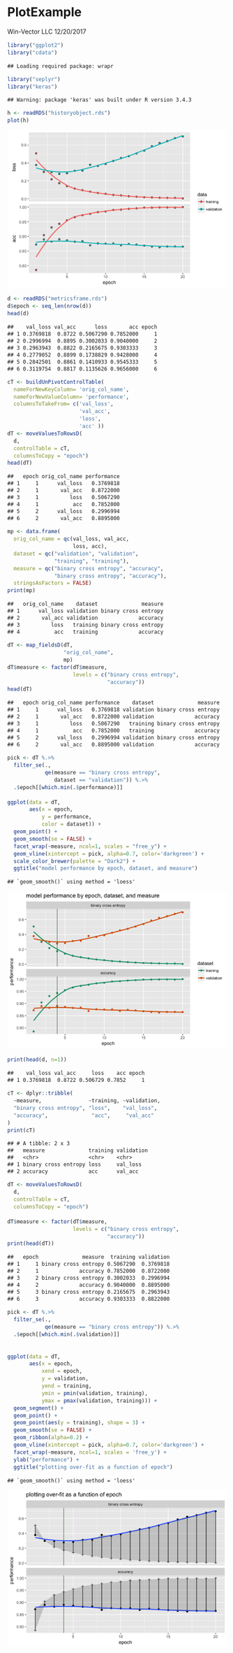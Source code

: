 PlotExample
================
Win-Vector LLC
12/20/2017

``` r
library("ggplot2")
library("cdata")
```

    ## Loading required package: wrapr

``` r
library("seplyr")
library("keras")
```

    ## Warning: package 'keras' was built under R version 3.4.3

``` r
h <- readRDS("historyobject.rds")
plot(h)
```

![](PlotExample_files/figure-markdown_github/setup-1.png)

``` r
d <- readRDS("metricsframe.rds")
d$epoch <- seq_len(nrow(d))
head(d)
```

    ##    val_loss val_acc      loss       acc epoch
    ## 1 0.3769818  0.8722 0.5067290 0.7852000     1
    ## 2 0.2996994  0.8895 0.3002033 0.9040000     2
    ## 3 0.2963943  0.8822 0.2165675 0.9303333     3
    ## 4 0.2779052  0.8899 0.1738829 0.9428000     4
    ## 5 0.2842501  0.8861 0.1410933 0.9545333     5
    ## 6 0.3119754  0.8817 0.1135626 0.9656000     6

``` r
cT <- buildUnPivotControlTable(
  nameForNewKeyColumn= 'orig_col_name',
  nameForNewValueColumn= 'performance',
  columnsToTakeFrom= c('val_loss',
                       'val_acc',
                       'loss',
                       'acc' ))
dT <- moveValuesToRowsD(
  d,
  controlTable = cT,
  columnsToCopy = "epoch")
head(dT)
```

    ##   epoch orig_col_name performance
    ## 1     1      val_loss   0.3769818
    ## 2     1       val_acc   0.8722000
    ## 3     1          loss   0.5067290
    ## 4     1           acc   0.7852000
    ## 5     2      val_loss   0.2996994
    ## 6     2       val_acc   0.8895000

``` r
mp <- data.frame(
  orig_col_name = qc(val_loss, val_acc, 
                     loss, acc),
  dataset = qc("validation", "validation", 
               "training", "training"),
  measure = qc("binary cross entropy", "accuracy",
               "binary cross entropy", "accuracy"),
  stringsAsFactors = FALSE)
print(mp)
```

    ##   orig_col_name    dataset              measure
    ## 1      val_loss validation binary cross entropy
    ## 2       val_acc validation             accuracy
    ## 3          loss   training binary cross entropy
    ## 4           acc   training             accuracy

``` r
dT <- map_fieldsD(dT, 
                  "orig_col_name",
                  mp)
dT$measure <- factor(dT$measure, 
                     levels = c("binary cross entropy",
                                "accuracy"))
head(dT)
```

    ##   epoch orig_col_name performance    dataset              measure
    ## 1     1      val_loss   0.3769818 validation binary cross entropy
    ## 2     1       val_acc   0.8722000 validation             accuracy
    ## 3     1          loss   0.5067290   training binary cross entropy
    ## 4     1           acc   0.7852000   training             accuracy
    ## 5     2      val_loss   0.2996994 validation binary cross entropy
    ## 6     2       val_acc   0.8895000 validation             accuracy

``` r
pick <- dT %.>%
  filter_se(.,
            qe(measure == "binary cross entropy",
               dataset == "validation")) %.>%
  .$epoch[[which.min(.$performance)]]

ggplot(data = dT, 
       aes(x = epoch, 
           y = performance,
           color = dataset)) +
  geom_point() +
  geom_smooth(se = FALSE) +
  facet_wrap(~measure, ncol=1, scales = "free_y") +
  geom_vline(xintercept = pick, alpha=0.7, color='darkgreen') +
  scale_color_brewer(palette = "Dark2") + 
  ggtitle("model performance by epoch, dataset, and measure")
```

    ## `geom_smooth()` using method = 'loess'

![](PlotExample_files/figure-markdown_github/firstplot-1.png)

``` r
print(head(d, n=1))
```

    ##    val_loss val_acc     loss    acc epoch
    ## 1 0.3769818  0.8722 0.506729 0.7852     1

``` r
cT <- dplyr::tribble(
  ~measure,               ~training, ~validation,
  "binary cross entropy", "loss",    "val_loss",
  "accuracy",              "acc",     "val_acc"
)
print(cT)
```

    ## # A tibble: 2 x 3
    ##   measure              training validation
    ##   <chr>                <chr>    <chr>     
    ## 1 binary cross entropy loss     val_loss  
    ## 2 accuracy             acc      val_acc

``` r
dT <- moveValuesToRowsD(
  d,
  controlTable = cT,
  columnsToCopy = "epoch")

dT$measure <- factor(dT$measure, 
                     levels = c("binary cross entropy",
                                "accuracy"))
print(head(dT))
```

    ##   epoch              measure  training validation
    ## 1     1 binary cross entropy 0.5067290  0.3769818
    ## 2     1             accuracy 0.7852000  0.8722000
    ## 3     2 binary cross entropy 0.3002033  0.2996994
    ## 4     2             accuracy 0.9040000  0.8895000
    ## 5     3 binary cross entropy 0.2165675  0.2963943
    ## 6     3             accuracy 0.9303333  0.8822000

``` r
pick <- dT %.>%
  filter_se(.,
            qe(measure == "binary cross entropy")) %.>%
  .$epoch[[which.min(.$validation)]]


ggplot(data = dT, 
       aes(x = epoch,
           xend = epoch,
           y = validation,
           yend = training,
           ymin = pmin(validation, training),
           ymax = pmax(validation, training))) +
  geom_segment() +
  geom_point() +
  geom_point(aes(y = training), shape = 3) +
  geom_smooth(se = FALSE) +
  geom_ribbon(alpha=0.2) +
  geom_vline(xintercept = pick, alpha=0.7, color='darkgreen') +
  facet_wrap(~measure, ncol=1, scales = 'free_y') +
  ylab("performance") +
  ggtitle("plotting over-fit as a function of epoch")
```

    ## `geom_smooth()` using method = 'loess'

![](PlotExample_files/figure-markdown_github/lineplot-1.png)
